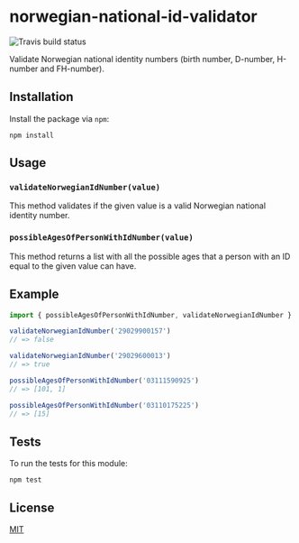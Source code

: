 # norwegian-national-id-validator

![Travis build status](https://travis-ci.org/mikaello/norwegian-national-id-validator.svg?branch=master)

Validate Norwegian national identity numbers (birth number, D-number, H-number and FH-number).

## Installation

Install the package via `npm`:
```
npm install
```


## Usage

### `validateNorwegianIdNumber(value)`
This method validates if the given value is a valid Norwegian national identity number.

### `possibleAgesOfPersonWithIdNumber(value)`
This method returns a list with all the possible ages that a person with an ID equal to the given value can have.

## Example

```js
import { possibleAgesOfPersonWithIdNumber, validateNorwegianIdNumber } from 'norwegian-national-id-validator'

validateNorwegianIdNumber('29029900157')
// => false

validateNorwegianIdNumber('29029600013')
// => true

possibleAgesOfPersonWithIdNumber('03111590925')
// => [101, 1]

possibleAgesOfPersonWithIdNumber('03110175225')
// => [15]
```

## Tests

To run the tests for this module:

```
npm test
```


## License

[MIT](LICENSE)
